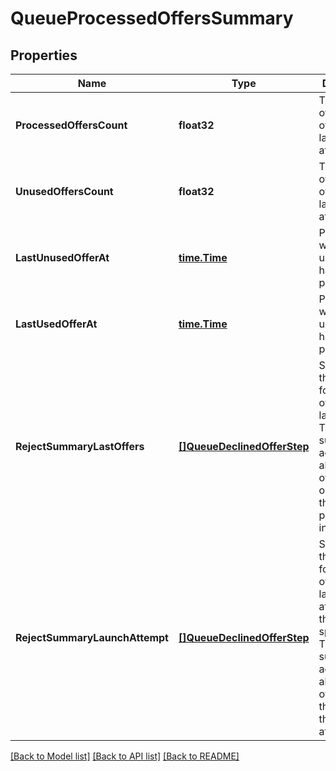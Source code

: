 # QueueProcessedOffersSummary

## Properties
Name | Type | Description | Notes
------------ | ------------- | ------------- | -------------
**ProcessedOffersCount** | **float32** | The number of processed offers for this launch attempt. | [default to null]
**UnusedOffersCount** | **float32** | The number of unused offers for this launch attempt. | [default to null]
**LastUnusedOfferAt** | [**time.Time**](time.Time.md) | Point in time when the last unused offer has been processed. | [optional] [default to null]
**LastUsedOfferAt** | [**time.Time**](time.Time.md) | Point in time when the last used offer has been processed. | [optional] [default to null]
**RejectSummaryLastOffers** | [**[]QueueDeclinedOfferStep**](queue.DeclinedOfferStep.md) | Summarizes the reasons for not using offers for all last offers. This summary accumulates all processed offers by only taking the last offer per agent into account.  | [optional] [default to null]
**RejectSummaryLaunchAttempt** | [**[]QueueDeclinedOfferStep**](queue.DeclinedOfferStep.md) | Summarizes the reasons for not using offers for the launch attempt of this run specification. This summary accumulates all processed offers since the start of the launch attempt.  | [optional] [default to null]

[[Back to Model list]](../README.md#documentation-for-models) [[Back to API list]](../README.md#documentation-for-api-endpoints) [[Back to README]](../README.md)


